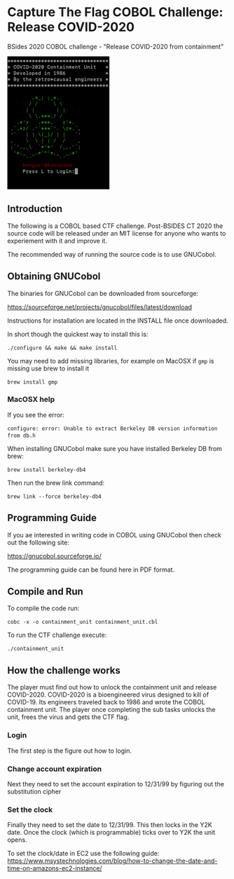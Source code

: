 # Capture The Flag COBOL Challenge: Release COVID-2020 

BSides 2020 COBOL challenge - "Release COVID-2020 from containment"

![Containment Unit](COBOL.png "Cobol containment Unit")


## Introduction

The following is a COBOL based CTF challenge. Post-BSIDES CT 2020 the source code will be released under an MIT license
for anyone who wants to experiement with it and improve it.

The recommended way of running the source code is to use GNUCobol.


## Obtaining GNUCobol

The binaries for GNUCobol can be downloaded from sourceforge:

https://sourceforge.net/projects/gnucobol/files/latest/download

Instructions for installation are located in the INSTALL file once downloaded.

In short though the quickest way to install this is:

```
./configure && make && make install
```

You may need to add missing libraries, for example on MacOSX if `gmp` is missing 
use brew to install it

```
brew install gmp

```

### MacOSX help

If you see the error:

```
configure: error: Unable to extract Berkeley DB version information from db.h
```

When installing GNUCobol make sure you have installed Berkeley DB from brew:

```
brew install berkeley-db4
```

Then run the brew link command:

```
brew link --force berkeley-db4
```

## Programming Guide

If you ae interested in writing code in COBOL using GNUCobol then check out the following site:

https://gnucobol.sourceforge.io/

The programming guide can be found here in PDF format.



## Compile and Run

To compile the code run:

```
cobc -x -o containment_unit containment_unit.cbl
```

To run the CTF challenge execute:

```
./containment_unit
```


## How the challenge works

The player must find out how to unlock the containment unit and release COVID-2020.
COVID-2020 is a bioengineered virus designed to kill of COVID-19. Its engineers traveled
back to 1986 and wrote the COBOL containment unit. The player once completing the sub tasks
unlocks the unit, frees the virus and gets the CTF flag.

### Login

The first step is the figure out how to login.

### Change account expiration

Next they need to set the account expiration to 
12/31/99 by figuring out the substitution cipher

### Set the clock

Finally they need to set the date to 12/31/99.
This then locks in the Y2K date. Once the clock (which is programmable) 
ticks over to Y2K the unit opens.

To set the clock/date in EC2 use the following guide:
https://www.msystechnologies.com/blog/how-to-change-the-date-and-time-on-amazons-ec2-instance/


